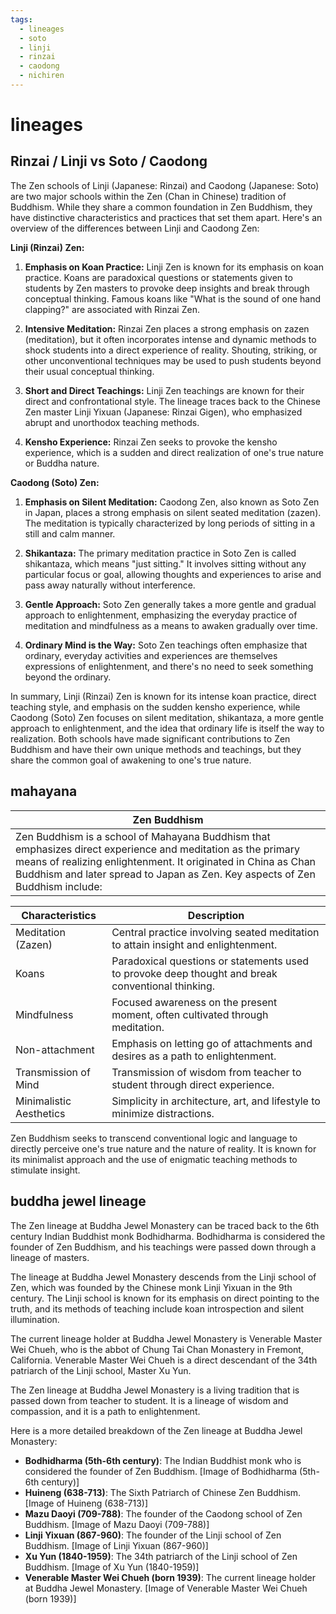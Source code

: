 ```yaml
---
tags:
  - lineages 
  - soto 
  - linji 
  - rinzai
  - caodong 
  - nichiren 
---
```

# lineages

## Rinzai / Linji vs Soto / Caodong

The Zen schools of Linji (Japanese: Rinzai) and Caodong (Japanese: Soto) are two major schools within the Zen (Chan in Chinese) tradition of Buddhism. While they share a common foundation in Zen Buddhism, they have distinctive characteristics and practices that set them apart. Here's an overview of the differences between Linji and Caodong Zen:

**Linji (Rinzai) Zen:**

1. **Emphasis on Koan Practice:** Linji Zen is known for its emphasis on koan practice. Koans are paradoxical questions or statements given to students by Zen masters to provoke deep insights and break through conceptual thinking. Famous koans like "What is the sound of one hand clapping?" are associated with Rinzai Zen.

2. **Intensive Meditation:** Rinzai Zen places a strong emphasis on zazen (meditation), but it often incorporates intense and dynamic methods to shock students into a direct experience of reality. Shouting, striking, or other unconventional techniques may be used to push students beyond their usual conceptual thinking.

3. **Short and Direct Teachings:** Linji Zen teachings are known for their direct and confrontational style. The lineage traces back to the Chinese Zen master Linji Yixuan (Japanese: Rinzai Gigen), who emphasized abrupt and unorthodox teaching methods.

4. **Kensho Experience:** Rinzai Zen seeks to provoke the kensho experience, which is a sudden and direct realization of one's true nature or Buddha nature.

**Caodong (Soto) Zen:**

1. **Emphasis on Silent Meditation:** Caodong Zen, also known as Soto Zen in Japan, places a strong emphasis on silent seated meditation (zazen). The meditation is typically characterized by long periods of sitting in a still and calm manner.

2. **Shikantaza:** The primary meditation practice in Soto Zen is called shikantaza, which means "just sitting." It involves sitting without any particular focus or goal, allowing thoughts and experiences to arise and pass away naturally without interference.

3. **Gentle Approach:** Soto Zen generally takes a more gentle and gradual approach to enlightenment, emphasizing the everyday practice of meditation and mindfulness as a means to awaken gradually over time.

4. **Ordinary Mind is the Way:** Soto Zen teachings often emphasize that ordinary, everyday activities and experiences are themselves expressions of enlightenment, and there's no need to seek something beyond the ordinary.

In summary, Linji (Rinzai) Zen is known for its intense koan practice, direct teaching style, and emphasis on the sudden kensho experience, while Caodong (Soto) Zen focuses on silent meditation, shikantaza, a more gentle approach to enlightenment, and the idea that ordinary life is itself the way to realization. Both schools have made significant contributions to Zen Buddhism and have their own unique methods and teachings, but they share the common goal of awakening to one's true nature.

## mahayana

| Zen Buddhism                   |
|--------------------------------|
| Zen Buddhism is a school of Mahayana Buddhism that emphasizes direct experience and meditation as the primary means of realizing enlightenment. It originated in China as Chan Buddhism and later spread to Japan as Zen. Key aspects of Zen Buddhism include: |

| Characteristics                 | Description                                                   |
|---------------------------------|---------------------------------------------------------------|
| Meditation (Zazen)              | Central practice involving seated meditation to attain insight and enlightenment. |
| Koans                           | Paradoxical questions or statements used to provoke deep thought and break conventional thinking. |
| Mindfulness                     | Focused awareness on the present moment, often cultivated through meditation. |
| Non-attachment                  | Emphasis on letting go of attachments and desires as a path to enlightenment. |
| Transmission of Mind            | Transmission of wisdom from teacher to student through direct experience. |
| Minimalistic Aesthetics         | Simplicity in architecture, art, and lifestyle to minimize distractions. |

Zen Buddhism seeks to transcend conventional logic and language to directly perceive one's true nature and the nature of reality. It is known for its minimalist approach and the use of enigmatic teaching methods to stimulate insight.

## buddha jewel lineage

The Zen lineage at Buddha Jewel Monastery can be traced back to the 6th century Indian Buddhist monk Bodhidharma. Bodhidharma is considered the founder of Zen Buddhism, and his teachings were passed down through a lineage of masters.

The lineage at Buddha Jewel Monastery descends from the Linji school of Zen, which was founded by the Chinese monk Linji Yixuan in the 9th century. The Linji school is known for its emphasis on direct pointing to the truth, and its methods of teaching include koan introspection and silent illumination.

The current lineage holder at Buddha Jewel Monastery is Venerable Master Wei Chueh, who is the abbot of Chung Tai Chan Monastery in Fremont, California. Venerable Master Wei Chueh is a direct descendant of the 34th patriarch of the Linji school, Master Xu Yun.

The Zen lineage at Buddha Jewel Monastery is a living tradition that is passed down from teacher to student. It is a lineage of wisdom and compassion, and it is a path to enlightenment.

Here is a more detailed breakdown of the Zen lineage at Buddha Jewel Monastery:

* **Bodhidharma (5th-6th century)**: The Indian Buddhist monk who is considered the founder of Zen Buddhism.
[Image of Bodhidharma (5th-6th century)]
* **Huineng (638-713)**: The Sixth Patriarch of Chinese Zen Buddhism.
[Image of Huineng (638-713)]
* **Mazu Daoyi (709-788)**: The founder of the Caodong school of Zen Buddhism.
[Image of Mazu Daoyi (709-788)]
* **Linji Yixuan (867-960)**: The founder of the Linji school of Zen Buddhism.
[Image of Linji Yixuan (867-960)]
* **Xu Yun (1840-1959)**: The 34th patriarch of the Linji school of Zen Buddhism.
[Image of Xu Yun (1840-1959)]
* **Venerable Master Wei Chueh (born 1939)**: The current lineage holder at Buddha Jewel Monastery.
[Image of Venerable Master Wei Chueh (born 1939)]
